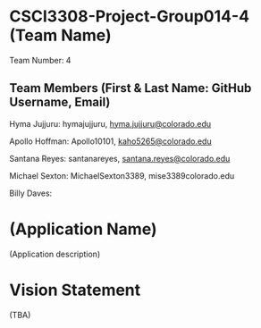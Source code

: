 # CSCI3308-Project-Group014-4 (Team Name)
Team Number: 4

## Team Members (First & Last Name: GitHub Username, Email)
Hyma Jujjuru: hymajujjuru, hyma.jujjuru@colorado.edu

Apollo Hoffman: Apollo10101, kaho5265@colorado.edu

Santana Reyes: santanareyes, santana.reyes@colorado.edu

Michael Sexton: MichaelSexton3389, mise3389colorado.edu

Billy Daves: 

# (Application Name)
(Application description)

# Vision Statement
(TBA)
